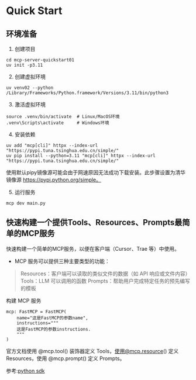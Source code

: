 # Quick Start

## 环境准备
1. 创建项目
```
cd mcp-server-quickstart01
uv init -p3.11 
```

2. 创建虚拟环境
```
uv venv02 --python /Library/Frameworks/Python.framework/Versions/3.11/bin/python3
```

3. 激活虚拟环境
```
source .venv/bin/activate  # Linux/MacOS环境
.venv\Scripts\activate     # Windows环境
```

4. 安装依赖
```
uv add "mcp[cli]" httpx --index-url "https://pypi.tuna.tsinghua.edu.cn/simple/"
uv pip install --python=3.11 "mcp[cli]" httpx --index-url "https://pypi.tuna.tsinghua.edu.cn/simple/"

```
使用默认pipy镜像源可能会由于网速原因无法成功下载安装。此步骤设置为清华镜像源 https://pypi.python.org/simple。


5. 运行服务
```
mcp dev main.py
```

## 快速构建一个提供Tools、Resources、Prompts最简单的MCP服务
快速构建一个简单的MCP服务，以便在客户端（Cursor、Trae 等）中使用。

+ MCP 服务可以提供三种主要类型的功能：
>Resources：客户端可以读取的类似文件的数据（如 API 响应或文件内容）
>Tools：LLM 可以调用的函数
>Prompts：帮助用户完成特定任务的预先编写的模板


构建 MCP 服务
```
mcp: FastMCP = FastMCP(
    name="这是FastMCP的参数name",
    instructions="""
    这是FastMCP的参数instructions.
    """
)
```

官方文档使用 @mcp.tool() 装饰器定义 Tools，使用@mcp.resource() 定义 Resources，使用 @mcp.prompt() 定义 Prompts。

参考:[python sdk](https://github.com/modelcontextprotocol/python-sdk)


